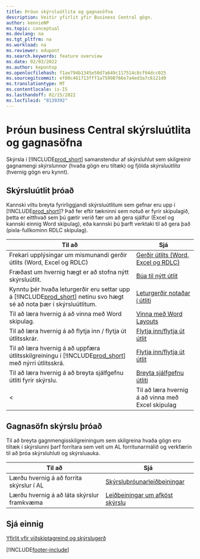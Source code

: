 ```yaml
---
title: Þróun skýrsluútlita og gagnasöfna
description: Veitir yfirlit yfir Business Central gögn.
author: kennieNP
ms.topic: conceptual
ms.devlang: na
ms.tgt_pltfrm: na
ms.workload: na
ms.reviewer: edupont
ms.search.keywords: feature overview
ms.date: 02/03/2022
ms.author: kepontop
ms.openlocfilehash: f1ae794b1345e50d7a649c117514c8cf94dcc025
ms.sourcegitcommit: ef80c461713fff1a75998766e7a4ed3a7c6121d0
ms.translationtype: MT
ms.contentlocale: is-IS
ms.lasthandoff: 02/15/2022
ms.locfileid: "8139392"
---
```

# <a name="developing-business-central-report-layouts-and-datasets"></a>Þróun business Central skýrsluútlita og gagnasöfna

Skýrsla í [!INCLUDE[prod_short](includes/prod_short.md)] samanstendur af skýrsluhlut sem skilgreinir gagnamengi _skýrslunnar_ (hvaða gögn eru tiltæk) og fjölda _skýrsluútlita_ (hvernig gögn eru kynnt).  

## <a name="developing-report-layouts"></a>Skýrsluútlit þróað

Kannski viltu breyta fyrirliggjandi skýrsluútlitum sem gefnar eru upp í [!INCLUDE[prod_short](includes/prod_short.md)]? Það fer eftir tækninni sem notuð er fyrir skipulagið, þetta er eitthvað sem þú gætir verið fær um að gera sjálfur (Excel og kannski einnig Word skipulag), eða kannski þú þarft verktaki til að gera það (pixla-fullkominn RDLC skipulag).

| Til að | Sjá |
|--|--|
| Frekari upplýsingar um mismunandi gerðir útlits (Word, Excel og RDLC) | [Gerðir útlits (Word, Excel og RDLC)](ui-manage-report-layouts.md) |
| Fræðast um hvernig hægt er að stofna nýtt skýrsluútlit. | [Búa til nýtt útlit](ui-how-create-custom-report-layout.md) |
| Kynntu þér hvaða leturgerðir eru settar upp á [!INCLUDE[prod_short](includes/prod_short.md)] netinu svo hægt sé að nota þær í skýrsluútlitum. | [Leturgerðir notaðar í útliti](ui-fonts.md) |
| Til að læra hvernig á að vinna með Word skipulag. | [Vinna með Word Layouts](ui-how-add-fields-word-report-layout.md) |
| Til að læra hvernig á að flytja inn / flytja út útlitsskrár. | [Flytja inn/flytja út útlit](ui-how-import-and-export-report-layout.md) |
| Til að læra hvernig á að uppfæra útlitsskilgreiningu í [!INCLUDE[prod_short](includes/prod_short.md)] með nýrri útlitsskrá. | [Flytja inn/flytja út útlit](ui-how-import-and-export-report-layout.md) |
| Til að læra hvernig á að breyta sjálfgefnu útliti fyrir skýrslu. | [Breyta sjálfgefnu útliti](ui-how-change-layout-currently-used-report.md) |
< | Til að læra hvernig á að vinna með Excel skipulag | [Vinna með Excel skipulag](ui-how-add-fields-word-report-layout.md) | -->

## <a name="developing-report-datasets"></a>Gagnasöfn skýrslu þróað

 Til að breyta gagnmengisskilgreiningum sem skilgreina hvaða gögn eru tiltæk í skýrslunni þarf forritara sem veit um AL forritunarmálið og verkfærin til að þróa skýrsluhluti og skýrsluauka.

| Til að | Sjá |
|--|--|
| Lærðu hvernig á að forrita skýrslur í AL | [Skýrsluþróunarleiðbeiningar](/dynamics365/business-central/dev-itpro/developer/devenv-reports) |
| Lærðu hvernig á að láta skýrslur framkvæma | [Leiðbeiningar um afköst skýrslu](/dynamics365/business-central/dev-itpro/performance/performance-developer#writing-efficient-reports) |

## <a name="see-also"></a>Sjá einnig

[Yfirlit yfir viðskiptagreind og skýrslugerð](reports-use-reports.md)


[!INCLUDE[footer-include](includes/footer-banner.md)]